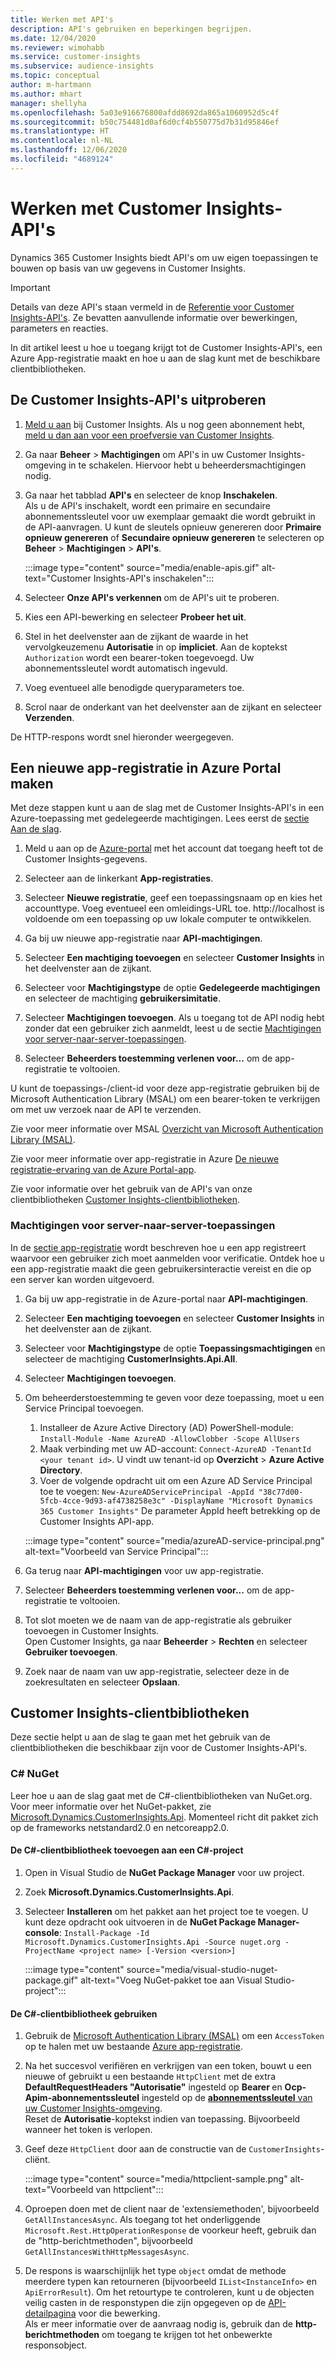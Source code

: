 ```yaml
---
title: Werken met API's
description: API's gebruiken en beperkingen begrijpen.
ms.date: 12/04/2020
ms.reviewer: wimohabb
ms.service: customer-insights
ms.subservice: audience-insights
ms.topic: conceptual
author: m-hartmann
ms.author: mhart
manager: shellyha
ms.openlocfilehash: 5a03e916676800afdd8692da865a1060952d5c4f
ms.sourcegitcommit: b50c754481d0af6d0cf4b550775d7b31d95846ef
ms.translationtype: HT
ms.contentlocale: nl-NL
ms.lasthandoff: 12/06/2020
ms.locfileid: "4689124"
---
```

# <a name="work-with-customer-insights-apis"></a>Werken met Customer Insights-API's

Dynamics 365 Customer Insights biedt API's om uw eigen toepassingen te bouwen op basis van uw gegevens in Customer Insights.

> [!IMPORTANT]
> Details van deze API's staan vermeld in de [Referentie voor Customer Insights-API's](https://developer.ci.ai.dynamics.com/api-details#api=CustomerInsights). Ze bevatten aanvullende informatie over bewerkingen, parameters en reacties.

In dit artikel leest u hoe u toegang krijgt tot de Customer Insights-API's, een Azure App-registratie maakt en hoe u aan de slag kunt met de beschikbare clientbibliotheken.

## <a name="get-started-trying-the-customer-insights-apis"></a>De Customer Insights-API's uitproberen

1. [Meld u aan](https://home.ci.ai.dynamics.com) bij Customer Insights. Als u nog geen abonnement hebt, [meld u dan aan voor een proefversie van Customer Insights](https://aka.ms/tryci).

1. Ga naar **Beheer** > **Machtigingen** om API's in uw Customer Insights-omgeving in te schakelen. Hiervoor hebt u beheerdersmachtigingen nodig.

1. Ga naar het tabblad **API's** en selecteer de knop **Inschakelen**.    
   Als u de API's inschakelt, wordt een primaire en secundaire abonnementssleutel voor uw exemplaar gemaakt die wordt gebruikt in de API-aanvragen. U kunt de sleutels opnieuw genereren door **Primaire opnieuw genereren** of **Secundaire opnieuw genereren** te selecteren op **Beheer** > **Machtigingen** > **API's**.

   :::image type="content" source="media/enable-apis.gif" alt-text="Customer Insights-API's inschakelen":::

1. Selecteer **Onze API's verkennen** om de API's uit te proberen.

1. Kies een API-bewerking en selecteer **Probeer het uit**.

1. Stel in het deelvenster aan de zijkant de waarde in het vervolgkeuzemenu **Autorisatie** in op **impliciet**. Aan de koptekst `Authorization` wordt een bearer-token toegevoegd. Uw abonnementssleutel wordt automatisch ingevuld.
  
1. Voeg eventueel alle benodigde queryparameters toe.

1. Scrol naar de onderkant van het deelvenster aan de zijkant en selecteer **Verzenden**.

De HTTP-respons wordt snel hieronder weergegeven.

## <a name="create-a-new-app-registration-in-the-azure-portal"></a>Een nieuwe app-registratie in Azure Portal maken

Met deze stappen kunt u aan de slag met de Customer Insights-API's in een Azure-toepassing met gedelegeerde machtigingen. Lees eerst de [sectie Aan de slag](#get-started-trying-the-customer-insights-apis).

1. Meld u aan op de [Azure-portal](https://portal.azure.com) met het account dat toegang heeft tot de Customer Insights-gegevens.

1. Selecteer aan de linkerkant **App-registraties**.

1. Selecteer **Nieuwe registratie**, geef een toepassingsnaam op en kies het accounttype.
   Voeg eventueel een omleidings-URL toe. http://localhost is voldoende om een toepassing op uw lokale computer te ontwikkelen.

1. Ga bij uw nieuwe app-registratie naar **API-machtigingen**.

1. Selecteer **Een machtiging toevoegen** en selecteer **Customer Insights** in het deelvenster aan de zijkant.

1. Selecteer voor **Machtigingstype** de optie **Gedelegeerde machtigingen** en selecteer de machtiging **gebruikersimitatie**.

1. Selecteer **Machtigingen toevoegen**. Als u toegang tot de API nodig hebt zonder dat een gebruiker zich aanmeldt, leest u de sectie [Machtigingen voor server-naar-server-toepassingen](#server-to-server-application-permissions).

1. Selecteer **Beheerders toestemming verlenen voor...** om de app-registratie te voltooien.

U kunt de toepassings-/client-id voor deze app-registratie gebruiken bij de Microsoft Authentication Library (MSAL) om een bearer-token te verkrijgen om met uw verzoek naar de API te verzenden.

Zie voor meer informatie over MSAL [Overzicht van Microsoft Authentication Library (MSAL)](https://docs.microsoft.com/azure/active-directory/develop/msal-overview).

Zie voor meer informatie over app-registratie in Azure [De nieuwe registratie-ervaring van de Azure Portal-app](https://docs.microsoft.com/azure/active-directory/develop/app-registration-portal-training-guide).

Zie voor informatie over het gebruik van de API's van onze clientbibliotheken [Customer Insights-clientbibliotheken](#customer-insights-client-libraries).

### <a name="server-to-server-application-permissions"></a>Machtigingen voor server-naar-server-toepassingen

In de [sectie app-registratie](#create-a-new-app-registration-in-the-azure-portal) wordt beschreven hoe u een app registreert waarvoor een gebruiker zich moet aanmelden voor verificatie. Ontdek hoe u een app-registratie maakt die geen gebruikersinteractie vereist en die op een server kan worden uitgevoerd.

1. Ga bij uw app-registratie in de Azure-portal naar **API-machtigingen**.

1. Selecteer **Een machtiging toevoegen** en selecteer **Customer Insights** in het deelvenster aan de zijkant.

1. Selecteer voor **Machtigingstype** de optie **Toepassingsmachtigingen** en selecteer de machtiging **CustomerInsights.Api.All**.

1. Selecteer **Machtigingen toevoegen**.

1. Om beheerderstoestemming te geven voor deze toepassing, moet u een Service Principal toevoegen.

   1. Installeer de Azure Active Directory (AD) PowerShell-module: `Install-Module -Name AzureAD -AllowClobber -Scope AllUsers`
   1. Maak verbinding met uw AD-account: `Connect-AzureAD -TenantId <your tenant id>`. U vindt uw tenant-id op **Overzicht** > **Azure Active Directory**.
   1. Voer de volgende opdracht uit om een Azure AD Service Principal toe te voegen: `New-AzureADServicePrincipal -AppId "38c77d00-5fcb-4cce-9d93-af4738258e3c" -DisplayName "Microsoft Dynamics 365 Customer Insights"` De parameter AppId heeft betrekking op de Customer Insights API-app.

   :::image type="content" source="media/azureAD-service-principal.png" alt-text="Voorbeeld van Service Principal":::

1. Ga terug naar **API-machtigingen** voor uw app-registratie.

1. Selecteer **Beheerders toestemming verlenen voor...** om de app-registratie te voltooien.

1. Tot slot moeten we de naam van de app-registratie als gebruiker toevoegen in Customer Insights.    
   Open Customer Insights, ga naar **Beheerder** > **Rechten** en selecteer **Gebruiker toevoegen**.

1. Zoek naar de naam van uw app-registratie, selecteer deze in de zoekresultaten en selecteer **Opslaan**.

## <a name="customer-insights-client-libraries"></a>Customer Insights-clientbibliotheken

Deze sectie helpt u aan de slag te gaan met het gebruik van de clientbibliotheken die beschikbaar zijn voor de Customer Insights-API's.

### <a name="c-nuget"></a>C# NuGet

Leer hoe u aan de slag gaat met de C#-clientbibliotheken van NuGet.org. Voor meer informatie over het NuGet-pakket, zie [Microsoft.Dynamics.CustomerInsights.Api](https://www.nuget.org/packages/Microsoft.Dynamics.CustomerInsights.Api/). Momenteel richt dit pakket zich op de frameworks netstandard2.0 en netcoreapp2.0.

#### <a name="add-the-c-client-library-to-a-c-project"></a>De C#-clientbibliotheek toevoegen aan een C#-project

1. Open in Visual Studio de **NuGet Package Manager** voor uw project.

1. Zoek **Microsoft.Dynamics.CustomerInsights.Api**.

1. Selecteer **Installeren** om het pakket aan het project toe te voegen.
   U kunt deze opdracht ook uitvoeren in de **NuGet Package Manager-console**: `Install-Package -Id Microsoft.Dynamics.CustomerInsights.Api -Source nuget.org -ProjectName <project name> [-Version <version>]`

   :::image type="content" source="media/visual-studio-nuget-package.gif" alt-text="Voeg NuGet-pakket toe aan Visual Studio-project":::

#### <a name="use-the-c-client-library"></a>De C#-clientbibliotheek gebruiken

1. Gebruik de [Microsoft Authentication Library (MSAL)](https://docs.microsoft.com/azure/active-directory/develop/msal-overview) om een `AccessToken` op te halen met uw bestaande [Azure app-registratie](#create-a-new-app-registration-in-the-azure-portal).

1. Na het succesvol verifiëren en verkrijgen van een token, bouwt u een nieuwe of gebruikt u een bestaande `HttpClient` met de extra **DefaultRequestHeaders "Autorisatie"** ingesteld op **Bearer <access token>** en **Ocp-Apim-abonnementssleutel** ingesteld op de [**abonnementssleutel** van uw Customer Insights-omgeving](#get-started-trying-the-customer-insights-apis).    
   Reset de **Autorisatie**-koptekst indien van toepassing. Bijvoorbeeld wanneer het token is verlopen.

1. Geef deze `HttpClient` door aan de constructie van de `CustomerInsights`-cliënt.

   :::image type="content" source="media/httpclient-sample.png" alt-text="Voorbeeld van httpclient":::

1. Oproepen doen met de client naar de 'extensiemethoden', bijvoorbeeld `GetAllInstancesAsync`. Als toegang tot het onderliggende `Microsoft.Rest.HttpOperationResponse` de voorkeur heeft, gebruik dan de "http-berichtmethoden", bijvoorbeeld `GetAllInstancesWithHttpMessagesAsync`.

1. De respons is waarschijnlijk het type `object` omdat de methode meerdere typen kan retourneren (bijvoorbeeld `IList<InstanceInfo>` en `ApiErrorResult`). Om het retourtype te controleren, kunt u de objecten veilig casten in de responstypen die zijn opgegeven op de [API-detailpagina](https://developer.ci.ai.dynamics.com/api-details#api=CustomerInsights) voor die bewerking.    
   Als er meer informatie over de aanvraag nodig is, gebruik dan de **http-berichtmethoden** om toegang te krijgen tot het onbewerkte responsobject.
